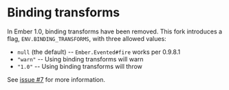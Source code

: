 # Binding transforms

In Ember 1.0, binding transforms have been removed. This fork introduces a flag, `ENV.BINDING_TRANSFORMS`, with three allowed values:

 * `null` (the default) -- `Ember.Evented#fire` works per 0.9.8.1
 * `"warn"` -- Using binding transforms will warn
 * `"1.0"` -- Using binding transforms will throw

See [issue #7](https://github.com/zendesk/ember.js/issues/7) for more information.
